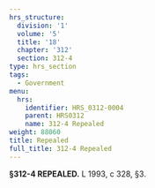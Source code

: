 ```yaml
---
hrs_structure:
  division: '1'
  volume: '5'
  title: '18'
  chapter: '312'
  section: 312-4
type: hrs_section
tags:
  - Government
menu:
  hrs:
    identifier: HRS_0312-0004
    parent: HRS0312
    name: 312-4 Repealed
weight: 88060
title: Repealed
full_title: 312-4 Repealed
---
```

**§312-4 REPEALED.** L 1993, c 328, §3.